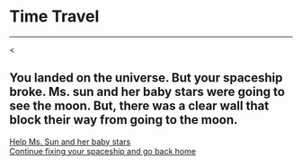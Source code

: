 # Time Travel
---
<
## You landed on the universe. But your spaceship broke. Ms. sun and her baby stars were going to see the moon. But, there was a clear wall that block their way from going to the moon.  
  
[Help Ms. Sun and her baby stars](solution-1.md)  
[Continue fixing your spaceship and go back home](solution-2.md)  

